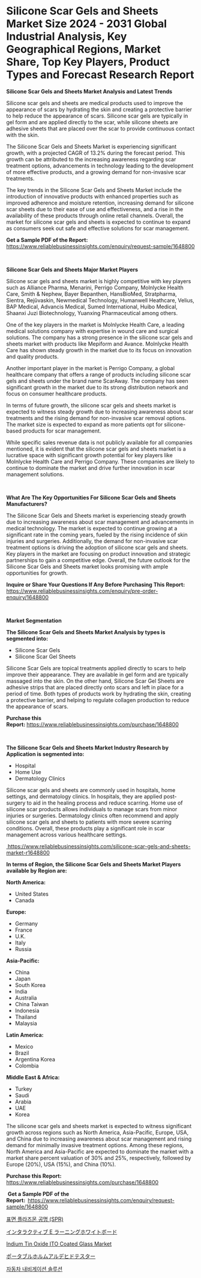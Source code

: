 <p><h1>Silicone Scar Gels and Sheets Market Size 2024 - 2031 Global Industrial Analysis, Key Geographical Regions, Market Share, Top Key Players, Product Types and Forecast Research Report</h1></p><p><strong>Silicone Scar Gels and Sheets Market Analysis and Latest Trends</strong></p>
<p><p>Silicone scar gels and sheets are medical products used to improve the appearance of scars by hydrating the skin and creating a protective barrier to help reduce the appearance of scars. Silicone scar gels are typically in gel form and are applied directly to the scar, while silicone sheets are adhesive sheets that are placed over the scar to provide continuous contact with the skin.</p><p>The Silicone Scar Gels and Sheets Market is experiencing significant growth, with a projected CAGR of 13.2% during the forecast period. This growth can be attributed to the increasing awareness regarding scar treatment options, advancements in technology leading to the development of more effective products, and a growing demand for non-invasive scar treatments.</p><p>The key trends in the Silicone Scar Gels and Sheets Market include the introduction of innovative products with enhanced properties such as improved adherence and moisture retention, increasing demand for silicone scar sheets due to their ease of use and effectiveness, and a rise in the availability of these products through online retail channels. Overall, the market for silicone scar gels and sheets is expected to continue to expand as consumers seek out safe and effective solutions for scar management.</p></p>
<p><strong>Get a Sample PDF of the Report:&nbsp;</strong> <a href="https://www.reliablebusinessinsights.com/enquiry/request-sample/1648800">https://www.reliablebusinessinsights.com/enquiry/request-sample/1648800</a></p>
<p>&nbsp;</p>
<p><strong>Silicone Scar Gels and Sheets Major Market Players</strong></p>
<p><p>Silicone scar gels and sheets market is highly competitive with key players such as Alliance Pharma, Menarini, Perrigo Company, Molnlycke Health Care, Smith & Nephew, Bayer Bepanthen, HansBioMed, Stratpharma, Sientra, Rejûvaskin, Newmedical Technology, Humanwell Heathcare, Velius, BAP Medical, Advancis Medical, Sumed International, Huibo Medical, Shaanxi Juzi Biotechnology, Yuanxing Pharmaceutical among others.</p><p>One of the key players in the market is Molnlycke Health Care, a leading medical solutions company with expertise in wound care and surgical solutions. The company has a strong presence in the silicone scar gels and sheets market with products like Mepiform and Avance. Molnlycke Health Care has shown steady growth in the market due to its focus on innovation and quality products.</p><p>Another important player in the market is Perrigo Company, a global healthcare company that offers a range of products including silicone scar gels and sheets under the brand name ScarAway. The company has seen significant growth in the market due to its strong distribution network and focus on consumer healthcare products.</p><p>In terms of future growth, the silicone scar gels and sheets market is expected to witness steady growth due to increasing awareness about scar treatments and the rising demand for non-invasive scar removal options. The market size is expected to expand as more patients opt for silicone-based products for scar management.</p><p>While specific sales revenue data is not publicly available for all companies mentioned, it is evident that the silicone scar gels and sheets market is a lucrative space with significant growth potential for key players like Molnlycke Health Care and Perrigo Company. These companies are likely to continue to dominate the market and drive further innovation in scar management solutions.</p></p>
<p>&nbsp;</p>
<p><strong>What Are The Key Opportunities For Silicone Scar Gels and Sheets Manufacturers?</strong></p>
<p><p>The Silicone Scar Gels and Sheets market is experiencing steady growth due to increasing awareness about scar management and advancements in medical technology. The market is expected to continue growing at a significant rate in the coming years, fueled by the rising incidence of skin injuries and surgeries. Additionally, the demand for non-invasive scar treatment options is driving the adoption of silicone scar gels and sheets. Key players in the market are focusing on product innovation and strategic partnerships to gain a competitive edge. Overall, the future outlook for the Silicone Scar Gels and Sheets market looks promising with ample opportunities for growth.</p></p>
<p><strong>Inquire or Share Your Questions If Any Before Purchasing This Report:</strong> <a href="https://www.reliablebusinessinsights.com/enquiry/pre-order-enquiry/1648800">https://www.reliablebusinessinsights.com/enquiry/pre-order-enquiry/1648800</a></p>
<p>&nbsp;</p>
<p><strong>Market Segmentation</strong></p>
<p><strong>The Silicone Scar Gels and Sheets Market Analysis by types is segmented into:</strong></p>
<p><ul><li>Silicone Scar Gels</li><li>Silicone Scar Gel Sheets</li></ul></p>
<p><p>Silicone Scar Gels are topical treatments applied directly to scars to help improve their appearance. They are available in gel form and are typically massaged into the skin. On the other hand, Silicone Scar Gel Sheets are adhesive strips that are placed directly onto scars and left in place for a period of time. Both types of products work by hydrating the skin, creating a protective barrier, and helping to regulate collagen production to reduce the appearance of scars.</p></p>
<p><strong>Purchase this Report:&nbsp;</strong><a href="https://www.reliablebusinessinsights.com/purchase/1648800">https://www.reliablebusinessinsights.com/purchase/1648800</a></p>
<p>&nbsp;</p>
<p><strong>The Silicone Scar Gels and Sheets Market Industry Research by Application is segmented into:</strong></p>
<p><ul><li>Hospital</li><li>Home Use</li><li>Dermatology Clinics</li></ul></p>
<p><p>Silicone scar gels and sheets are commonly used in hospitals, home settings, and dermatology clinics. In hospitals, they are applied post-surgery to aid in the healing process and reduce scarring. Home use of silicone scar products allows individuals to manage scars from minor injuries or surgeries. Dermatology clinics often recommend and apply silicone scar gels and sheets to patients with more severe scarring conditions. Overall, these products play a significant role in scar management across various healthcare settings.</p></p>
<p><a href="https://www.reliablebusinessinsights.com/silicone-scar-gels-and-sheets-market-r1648800">&nbsp;https://www.reliablebusinessinsights.com/silicone-scar-gels-and-sheets-market-r1648800</a></p>
<p><strong>In terms of Region, the Silicone Scar Gels and Sheets Market Players available by Region are:</strong></p>
<p>
    <p> <strong> North America: </strong>
        <ul>
            <li>United States</li>
            <li>Canada</li>
        </ul>
        </p> 
    <p> <strong> Europe: </strong>
        <ul>
            <li>Germany</li>
            <li>France</li>
            <li>U.K.</li>
            <li>Italy</li>
            <li>Russia</li>
        </ul>
        </p> 
    <p> <strong> Asia-Pacific: </strong>
        <ul>
            <li>China</li>
            <li>Japan</li>
            <li>South Korea</li>
            <li>India</li>
            <li>Australia</li>
            <li>China Taiwan</li>
            <li>Indonesia</li>
            <li>Thailand</li>
            <li>Malaysia</li>
        </ul>
        </p> 
    <p> <strong> Latin America: </strong>
        <ul>
            <li>Mexico</li>
            <li>Brazil</li>
            <li>Argentina Korea</li>
            <li>Colombia</li>
        </ul>
        </p> 
    <p> <strong> Middle East & Africa: </strong>
        <ul>
            <li>Turkey</li>
            <li>Saudi</li>
            <li>Arabia</li>
            <li>UAE</li>
            <li>Korea</li>
        </ul>
    </p>
    </p>
<p><p>The silicone scar gels and sheets market is expected to witness significant growth across regions such as North America, Asia-Pacific, Europe, USA, and China due to increasing awareness about scar management and rising demand for minimally invasive treatment options. Among these regions, North America and Asia-Pacific are expected to dominate the market with a market share percent valuation of 30% and 25%, respectively, followed by Europe (20%), USA (15%), and China (10%).</p></p>
<p><strong>Purchase this Report: </strong><a href="https://www.reliablebusinessinsights.com/purchase/1648800">https://www.reliablebusinessinsights.com/purchase/1648800</a></p>
<p>&nbsp;<strong>Get a Sample PDF of the Report:&nbsp;&nbsp;</strong><a href="https://www.reliablebusinessinsights.com/enquiry/request-sample/1648800">https://www.reliablebusinessinsights.com/enquiry/request-sample/1648800</a></p>
<p><strong></strong></p>
<p><p><a href="https://github.com/njolsky1/Market-Research-Report-List-1/blob/main/9672501103816.md">표면 플라즈몬 공명 (SPR)</a></p><p><a href="https://github.com/cbigkbh02719/Market-Research-Report-List-2/blob/main/1804122108895.md">インタラクティブ E ラーニングホワイトボード</a></p><p><a href="https://issuu.com/reportprime-2/docs/indium-tin-oxide-ito-coated-glass-market-size-2030">Indium Tin Oxide ITO Coated Glass Market</a></p><p><a href="https://github.com/ReganWisoky2023/Market-Research-Report-List-2/blob/main/2131328108896.md">ポータブルホルムアルデヒドテスター</a></p><p><a href="https://github.com/tasfiyaj85/Market-Research-Report-List-1/blob/main/2585814103817.md">자동차 내비게이션 솔루션</a></p></p>